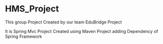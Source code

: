 # HMS_Project
This group Project Created by our team 
EduBridge Project

It is Spring Mvc Project Created using Maven Project adding Dependency of Spring Framework
